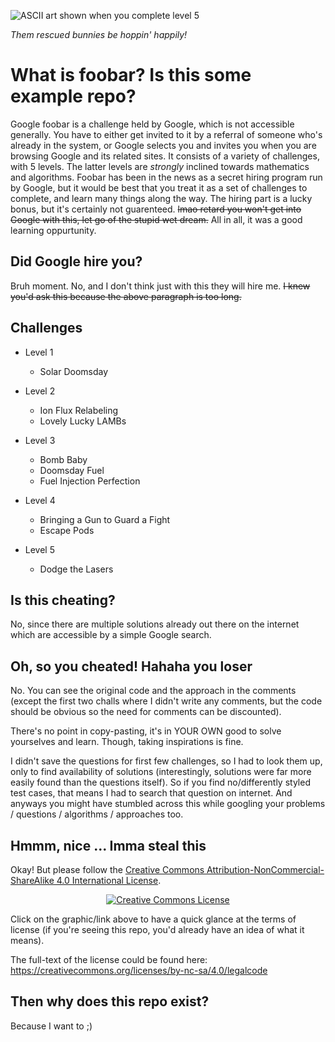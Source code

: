 ![ASCII art shown when you complete level 5](https://media.githubusercontent.com/media/siddhpant/google-foobar/master/hopping_bunnies.gif)

*Them rescued bunnies be hoppin' happily!*

# What is foobar? Is this some example repo?

Google foobar is a challenge held by Google, which is not accessible generally. You have to either get invited to it by a referral of someone who's already in the system, or Google selects you and invites you when you are browsing Google and its related sites. It consists of a variety of challenges, with 5 levels. The latter levels are *strongly* inclined towards mathematics and algorithms. Foobar has been in the news as a secret hiring program run by Google, but it would be best that you treat it as a set of challenges to complete, and learn many things along the way. The hiring part is a lucky bonus, but it's certainly not guarenteed. ~~lmao retard you won't get into Google with this, let go of the stupid wet dream.~~ All in all, it was a good learning oppurtunity.

## Did Google hire you?

Bruh moment. No, and I don't think just with this they will hire me. ~~I knew you'd ask this because the above paragraph is too long.~~

## Challenges

- Level 1
    - Solar Doomsday

- Level 2
    - Ion Flux Relabeling
    - Lovely Lucky LAMBs

- Level 3
    - Bomb Baby
    - Doomsday Fuel
    - Fuel Injection Perfection

- Level 4
    - Bringing a Gun to Guard a Fight
    - Escape Pods

- Level 5
    - Dodge the Lasers

## Is this cheating?

No, since there are multiple solutions already out there on the internet which are accessible by a simple Google search.

## Oh, so you cheated! Hahaha you loser

No. You can see the original code and the approach in the comments (except the first two challs where I didn't write any comments, but the code should be obvious so the need for comments can be discounted).

There's no point in copy-pasting, it's in YOUR OWN good to solve yourselves and learn. Though, taking inspirations is fine.

I didn't save the questions for first few challenges, so I had to look them up, only to find availability of solutions (interestingly, solutions were far more easily found than the questions itself). So if you find no/differently styled test cases, that means I had to search that question on internet. And anyways you might have stumbled across this while googling your problems / questions / algorithms / approaches too.

## Hmmm, nice ... Imma steal this

Okay! But please follow the <a rel="license" href="http://creativecommons.org/licenses/by-nc-sa/4.0/">Creative Commons Attribution-NonCommercial-ShareAlike 4.0 International License</a>.

<p align="center">
  <a rel="license" href="http://creativecommons.org/licenses/by-nc-sa/4.0/">
    <img alt="Creative Commons License" style="border-width:0" src="https://i.creativecommons.org/l/by-nc-sa/4.0/88x31.png" />
  </a>
</p>

Click on the graphic/link above to have a quick glance at the terms of license (if you're seeing this repo, you'd already have an idea of what it means).

The full-text of the license could be found here: https://creativecommons.org/licenses/by-nc-sa/4.0/legalcode

## Then why does this repo exist?

Because I want to ;)
